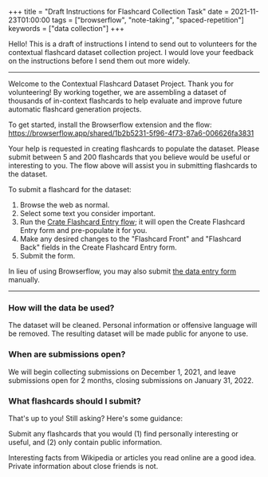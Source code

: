 +++
title = "Draft Instructions for Flashcard Collection Task"
date = 2021-11-23T01:00:00
tags = ["browserflow", "note-taking", "spaced-repetition"]
keywords = ["data collection"]
+++

Hello! This is a draft of instructions I intend to send out to volunteers for the contextual flashcard dataset collection project.
I would love your feedback on the instructions before I send them out more widely.

---

Welcome to the Contextual Flashcard Dataset Project.
Thank you for volunteering!
By working together, we are assembling a dataset of thousands of in-context flashcards
to help evaluate and improve future automatic flashcard generation projects.

To get started, install the Browserflow extension and the flow:
https://browserflow.app/shared/1b2b5231-5f96-4f73-87a6-006626fa3831

Your help is requested in creating flashcards to populate the dataset.
Please submit between 5 and 200 flashcards that you believe would be useful or interesting to you.
The flow above will assist you in submitting flashcards to the dataset.

To submit a flashcard for the dataset:

1. Browse the web as normal.
2. Select some text you consider important.
3. Run the [Crate Flashcard Entry flow](https://browserflow.app/shared/1b2b5231-5f96-4f73-87a6-006626fa3831); it will open the Create Flashcard Entry form and pre-populate it for you.
4. Make any desired changes to the "Flashcard Front" and "Flashcard Back" fields in the Create Flashcard Entry form.
5. Submit the form.

In lieu of using Browserflow, you may also submit [the data entry form](https://forms.gle/vTNWReM6qeEwX6GDA) manually.

---

### How will the data be used?

The dataset will be cleaned. Personal information or offensive language will be removed. The resulting dataset will be made public for anyone to use.

### When are submissions open?

We will begin collecting submissions on December 1, 2021, and leave submissions open for 2 months, closing submissions on January 31, 2022.

### What flashcards should I submit?

That's up to you! Still asking? Here's some guidance:

Submit any flashcards that you would (1) find personally interesting or useful, and (2) only contain public information.

Interesting facts from Wikipedia or articles you read online are a good idea.
Private information about close friends is not.
